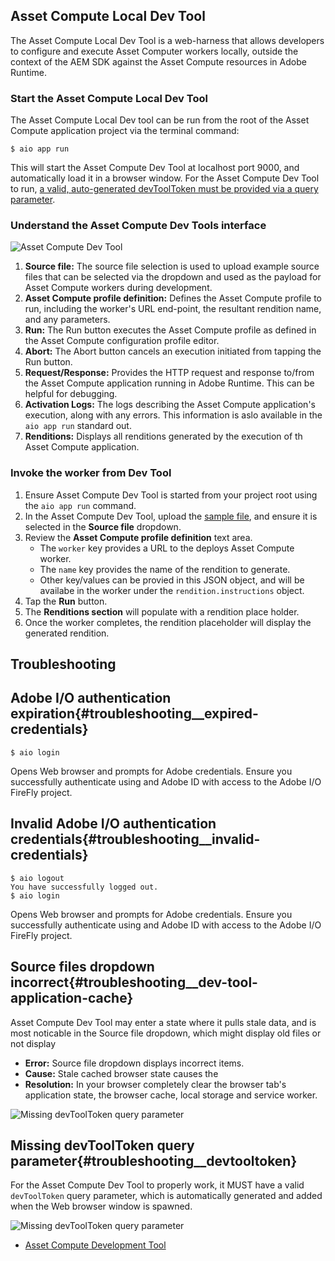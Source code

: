 


## Asset Compute Local Dev Tool

The Asset Compute Local Dev Tool is a web-harness that allows developers to configure and execute Asset Computer workers locally, outside the context of the AEM SDK against the Asset Compute resources in Adobe Runtime.

###  Start the Asset Compute Local Dev Tool

The Asset Compute Local Dev tool can be run from the root of the Asset Compute application project via the terminal command:

```
$ aio app run
```

This will start the Asset Compute Dev Tool at localhost port 9000, and automatically load it in a browser window. For the Asset Compute Dev Tool to run, [a valid, auto-generated devToolToken must be provided via a query parameter](#troubleshooting__devtooltoken).

### Understand the Asset Compute Dev Tools interface

![Asset Compute Dev Tool]()

1. __Source file:__ The source file selection is used to upload example source files that can be selected via the dropdown and used as the payload for Asset Compute workers during development.
1. __Asset Compute profile definition:__ Defines the Asset Compute profile to run, including the worker's URL end-point, the resultant rendition name, and any parameters.
1. __Run:__ The Run button executes the Asset Compute profile as defined in the Asset Compute configuration profile editor.
1. __Abort:__ The Abort button cancels an execution initiated from tapping the Run button.
1. __Request/Response:__ Provides the HTTP request and response to/from the Asset Compute application running in Adobe Runtime. This can be helpful for debugging.
1. __Activation Logs:__ The logs describing the Asset Compute application's execution, along with any errors. This information is aslo available in the `aio app run` standard out.
1. __Renditions:__ Displays all renditions generated by the execution of th Asset Compute application.

### Invoke the worker from Dev Tool

1. Ensure Asset Compute Dev Tool is started from your project root using the `aio app run` command.
1. In the Asset Compute Dev Tool, upload the [sample file](assets/sample.jpg), and ensure it is selected in the __Source file__ dropdown.
1. Review the __Asset Compute profile definition__ text area.
    + The `worker` key provides a URL to the deploys Asset Compute worker.
    + The `name` key provides the name of the rendition to generate.
    + Other key/values can be provied in this JSON object, and will be availabe in the worker under the `rendition.instructions` object.
1. Tap the __Run__ button.
1. The __Renditions section__ will populate with a rendition place holder.
1. Once the worker completes, the rendition placeholder will display the generated rendition.



## Troubleshooting

## Adobe I/O authentication expiration{#troubleshooting__expired-credentials}

```
$ aio login
```

Opens Web browser and prompts for Adobe credentials. Ensure you successfully authenticate using and Adobe ID with access to the Adobe I/O FireFly project.

## Invalid Adobe I/O authentication credentials{#troubleshooting__invalid-credentials}

```
$ aio logout
You have successfully logged out.
$ aio login
```

Opens Web browser and prompts for Adobe credentials. Ensure you successfully authenticate using and Adobe ID with access to the Adobe I/O FireFly project.

## Source files dropdown incorrect{#troubleshooting__dev-tool-application-cache}

Asset Compute Dev Tool may enter a state where it pulls stale data, and is most noticable in the 
Source file dropdown, which might display old files or not display 

+ __Error:__ Source file dropdown displays incorrect items.
+ __Cause:__ Stale cached browser state causes the 
+ __Resolution:__ In your browser completely clear the browser tab's application state, the browser cache, local storage and service worker.

![Missing devToolToken query parameter](assets/)

## Missing devToolToken query parameter{#troubleshooting__devtooltoken}

For the Asset Compute Dev Tool to properly work, it MUST have a valid `devToolToken` query parameter, which is automatically generated and added when the Web browser window is spawned. 

![Missing devToolToken query parameter](assets/)

+ [Asset Compute Development Tool](https://github.com/adobe/asset-compute-devtool)

